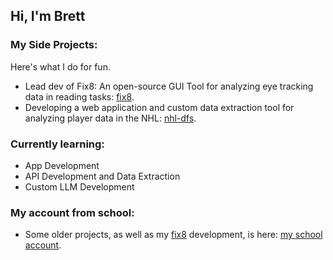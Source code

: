 ## Hi, I'm Brett

### My Side Projects:
Here's what I do for fun.

- Lead dev of Fix8: An open-source GUI Tool for analyzing eye tracking data in reading tasks: [fix8](https://github.com/nalmadi/fix8_bt).
- Developing a web application and custom data extraction tool for analyzing player data in the NHL: [nhl-dfs](https://github.com/brettmt10/nhl-dfs).
  
### Currently learning:
- App Development
- API Development and Data Extraction
- Custom LLM Development

### My account from school:
- Some older projects, as well as my [fix8](https://github.com/nalmadi/fix8) development, is here: [my school account](https://github.com/brettmt13).

